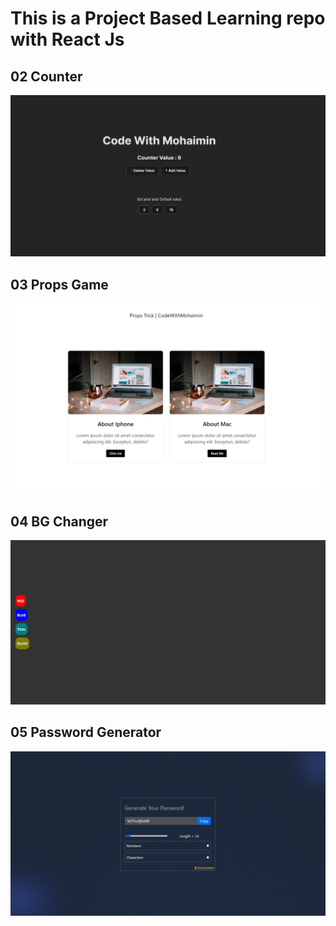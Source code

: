 # This is a Project Based Learning repo with React Js

## 02 Counter

![Project 02](./projectsImages/project02.png)

## 03 Props Game

![Project 02](./projectsImages/project03.png)

## 04 BG Changer

![Project 02](./projectsImages/project04.png)

## 05 Password Generator

![Project 02](./projectsImages/project05.png)
